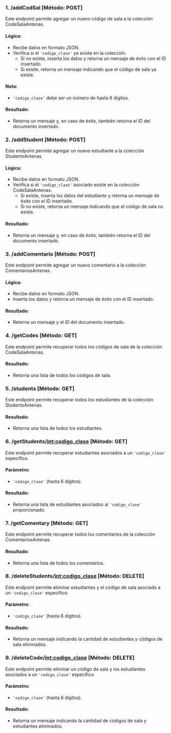 ### 1. /addCodSal [Método: POST]

Este endpoint permite agregar un nuevo código de sala a la colección CodeSalaAntenas.

#### Lógica:
- Recibe datos en formato JSON.
- Verifica si el `'codigo_clase'` ya existe en la colección.
  - Si no existe, inserta los datos y retorna un mensaje de éxito con el ID insertado.
  - Si existe, retorna un mensaje indicando que el código de sala ya existe.

#### Nota: 
- `'codigo_clase'` debe ser un número de hasta 6 dígitos.

#### Resultado: 
- Retorna un mensaje y, en caso de éxito, también retorna el ID del documento insertado.

### 2. /addStudent [Método: POST]

Este endpoint permite agregar un nuevo estudiante a la colección StudentsAntenas.

#### Lógica:
- Recibe datos en formato JSON.
- Verifica si el `'codigo_clase'` asociado existe en la colección CodeSalaAntenas.
  - Si existe, inserta los datos del estudiante y retorna un mensaje de éxito con el ID insertado.
  - Si no existe, retorna un mensaje indicando que el código de sala no existe.

#### Resultado: 
- Retorna un mensaje y, en caso de éxito, también retorna el ID del documento insertado.

### 3. /addComentario [Método: POST]

Este endpoint permite agregar un nuevo comentario a la colección ComentariosAntenas.

#### Lógica:
- Recibe datos en formato JSON.
- Inserta los datos y retorna un mensaje de éxito con el ID insertado.

#### Resultado: 
- Retorna un mensaje y el ID del documento insertado.

### 4. /getCodes [Método: GET]

Este endpoint permite recuperar todos los códigos de sala de la colección CodeSalaAntenas.

#### Resultado: 
- Retorna una lista de todos los códigos de sala.

### 5. /students [Método: GET]

Este endpoint permite recuperar todos los estudiantes de la colección StudentsAntenas.

#### Resultado: 
- Retorna una lista de todos los estudiantes.

### 6. /getStudents/<int:codigo_clase> [Método: GET]

Este endpoint permite recuperar estudiantes asociados a un `'codigo_clase'` específico.

#### Parámetro: 
- `'codigo_clase'` (hasta 6 dígitos).

#### Resultado: 
- Retorna una lista de estudiantes asociados al `'codigo_clase'` proporcionado.

### 7. /getComentary [Método: GET]

Este endpoint permite recuperar todos los comentarios de la colección ComentariosAntenas.

#### Resultado: 
- Retorna una lista de todos los comentarios.

### 8. /deleteStudents/<int:codigo_clase> [Método: DELETE]

Este endpoint permite eliminar estudiantes y el código de sala asociado a un `'codigo_clase'` específico.

#### Parámetro: 
- `'codigo_clase'` (hasta 6 dígitos).

#### Resultado: 
- Retorna un mensaje indicando la cantidad de estudiantes y códigos de sala eliminados.

### 9. /deleteCode/<int:codigo_clase> [Método: DELETE]

Este endpoint permite eliminar un código de sala y los estudiantes asociados a un `'codigo_clase'` específico.

#### Parámetro: 
- `'codigo_clase'` (hasta 6 dígitos).

#### Resultado: 
- Retorna un mensaje indicando la cantidad de códigos de sala y estudiantes eliminados.
